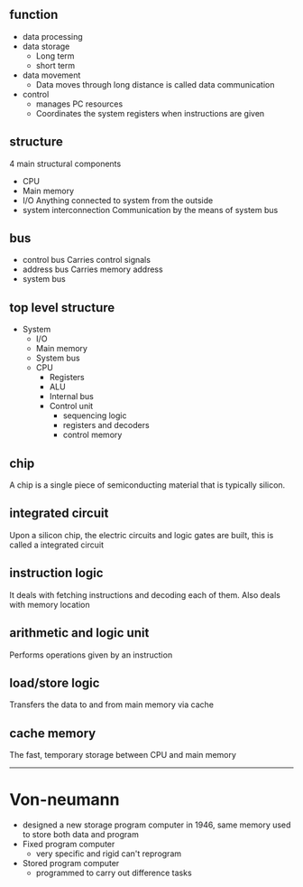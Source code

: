 ## function
- data processing
- data storage
	- Long term
	- short term
- data movement
	- Data moves through long distance is called data communication
- control
	- manages PC resources
	- Coordinates the system registers when instructions are given
## structure
4 main structural components
- CPU
- Main memory
- I/O
	Anything connected to system from the outside 
- system interconnection
	Communication by the means of system bus
## bus
- control bus
	Carries control signals 
- address bus
	Carries memory address
- system bus

## top level structure 
- System
	- I/O
	- Main memory 
	- System bus
	- CPU
		- Registers
		- ALU
		- Internal bus
		- Control unit
			- sequencing logic
			- registers and decoders
			- control memory

## chip
A chip is a single piece of semiconducting material that is typically silicon.
## integrated circuit
Upon a silicon chip, the electric circuits and logic gates are built, this is called a integrated circuit 
## instruction logic
It deals with fetching instructions and decoding each of them. Also deals with memory location 
## arithmetic and logic unit
Performs operations given by an instruction 
## load/store logic
Transfers the data to and from main memory via cache
## cache memory 
The fast, temporary storage between CPU and main memory 
***
# Von-neumann
- designed a new storage program computer in 1946, same memory used to store both data and program 
- Fixed program computer
	- very specific and rigid can't reprogram
- Stored program computer
	- programmed to carry out difference tasks 

